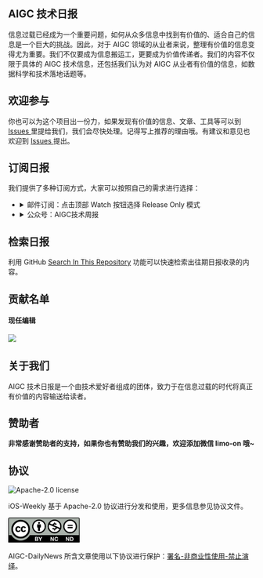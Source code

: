 ## AIGC 技术日报

信息过载已经成为一个重要问题，如何从众多信息中找到有价值的、适合自己的信息是一个巨大的挑战。因此，对于 AIGC 领域的从业者来说，整理有价值的信息变得尤为重要。我们不仅要成为信息搬运工，更要成为价值传递者。我们的内容不仅限于具体的 AIGC 技术信息，还包括我们认为对 AIGC 从业者有价值的信息，如数据科学和技术落地话题等。


## 欢迎参与

你也可以为这个项目出一份力，如果发现有价值的信息、文章、工具等可以到 [Issues ](https://github.com/AIGCPromoter/AIGC-DailyNews/issues) 里提给我们，我们会尽快处理。记得写上推荐的理由哦。有建议和意见也欢迎到 [Issues ](https://github.com/AIGCPromoter/AIGC-DailyNews/issues) 提出。

## 订阅日报

我们提供了多种订阅方式，大家可以按照自己的需求进行选择：

- <details><summary>邮件订阅：点击顶部 Watch 按钮选择 Release Only 模式</summary><p><img src="https://github.com/AIGCPromoter/AIGC-DailyNews/blob/master/assets/release_only.png?raw=true" alt style="max-width=100%;"></p></details>
- <details><summary>公众号：AIGC技术周报</summary><p><img src="https://github.com/AIGCPromoter/AIGC-DailyNews/blob/master/assets/qrcode_for_wechat.jpg?raw=true" alt style="max-width=100%;"></p></details>


## 检索日报

利用 GitHub [Search In This Repository](https://github.com/AIGCPromoter/AIGC-DailyNews/search?q=aigc&unscoped_q=aigc) 功能可以快速检索出往期日报收录的内容。

## 贡献名单


#### 现任编辑

<div>
<a href='https://github.com/iblacksun'>
<img src='https://github.com/AIGCPromoter/AIGC-DailyNews/blob/master/assets/author/yiios.png?raw=true'>
</a>
</div>


## 关于我们

AIGC 技术日报是一个由技术爱好者组成的团体，致力于在信息过载的时代将真正有价值的内容输送给读者。


## 赞助者

**非常感谢赞助者的支持，如果你也有赞助我们的兴趣，欢迎添加微信 limo-on 哦~**

## 协议

<img alt="Apache-2.0 license" src="https://www.apache.org/img/ASF20thAnniversary.jpg" width="128">

iOS-Weekly 基于 Apache-2.0 协议进行分发和使用，更多信息参见协议文件。

<img src='https://github.com/EyreFree/EFArticles/blob/master/res/cc-by-nc-nd.png?raw=true' width='145.77' height='51'/>

AIGC-DailyNews 所含文章使用以下协议进行保护：[署名-非商业性使用-禁止演绎](http://creativecommons.org/licenses/by-nc-nd/3.0/cn/)。
